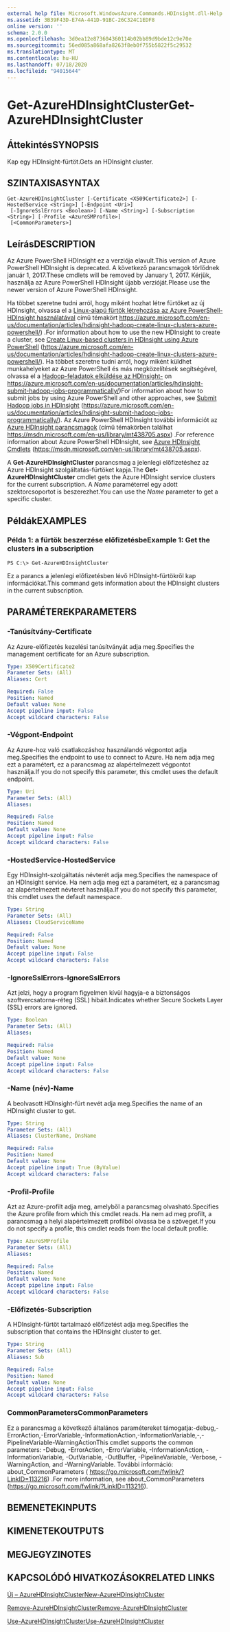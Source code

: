 ```yaml
---
external help file: Microsoft.WindowsAzure.Commands.HDInsight.dll-Help.xml
ms.assetid: 3B39F43D-E74A-441D-91BC-26C324C1EDF8
online version: ''
schema: 2.0.0
ms.openlocfilehash: 3d0ea12e873604360114b02bb89d9bde12c9e70e
ms.sourcegitcommit: 56ed085a868afa8263f8eb0f755b5822f5c29532
ms.translationtype: MT
ms.contentlocale: hu-HU
ms.lasthandoff: 07/18/2020
ms.locfileid: "94015644"
---
```

# <span data-ttu-id="33df7-101">Get-AzureHDInsightCluster</span><span class="sxs-lookup"><span data-stu-id="33df7-101">Get-AzureHDInsightCluster</span></span>

## <span data-ttu-id="33df7-102">Áttekintés</span><span class="sxs-lookup"><span data-stu-id="33df7-102">SYNOPSIS</span></span>
<span data-ttu-id="33df7-103">Kap egy HDInsight-fürtöt.</span><span class="sxs-lookup"><span data-stu-id="33df7-103">Gets an HDInsight cluster.</span></span>

## <span data-ttu-id="33df7-104">SZINTAXISA</span><span class="sxs-lookup"><span data-stu-id="33df7-104">SYNTAX</span></span>

```
Get-AzureHDInsightCluster [-Certificate <X509Certificate2>] [-HostedService <String>] [-Endpoint <Uri>]
 [-IgnoreSslErrors <Boolean>] [-Name <String>] [-Subscription <String>] [-Profile <AzureSMProfile>]
 [<CommonParameters>]
```

## <span data-ttu-id="33df7-105">Leírás</span><span class="sxs-lookup"><span data-stu-id="33df7-105">DESCRIPTION</span></span>
<span data-ttu-id="33df7-106">Az Azure PowerShell HDInsight ez a verziója elavult.</span><span class="sxs-lookup"><span data-stu-id="33df7-106">This version of Azure PowerShell HDInsight is deprecated.</span></span>
<span data-ttu-id="33df7-107">A következő parancsmagok törlődnek január 1, 2017.</span><span class="sxs-lookup"><span data-stu-id="33df7-107">These cmdlets will be removed by January 1, 2017.</span></span>
<span data-ttu-id="33df7-108">Kérjük, használja az Azure PowerShell HDInsight újabb verzióját.</span><span class="sxs-lookup"><span data-stu-id="33df7-108">Please use the newer version of Azure PowerShell HDInsight.</span></span>

<span data-ttu-id="33df7-109">Ha többet szeretne tudni arról, hogy miként hozhat létre fürtöket az új HDInsight, olvassa el a [Linux-alapú fürtök létrehozása az Azure PowerShell-HDInsight használatával](https://azure.microsoft.com/en-us/documentation/articles/hdinsight-hadoop-create-linux-clusters-azure-powershell/) című témakört https://azure.microsoft.com/en-us/documentation/articles/hdinsight-hadoop-create-linux-clusters-azure-powershell/) .</span><span class="sxs-lookup"><span data-stu-id="33df7-109">For information about how to use the new HDInsight to create a cluster, see [Create Linux-based clusters in HDInsight using Azure PowerShell](https://azure.microsoft.com/en-us/documentation/articles/hdinsight-hadoop-create-linux-clusters-azure-powershell/) (https://azure.microsoft.com/en-us/documentation/articles/hdinsight-hadoop-create-linux-clusters-azure-powershell/).</span></span>
<span data-ttu-id="33df7-110">Ha többet szeretne tudni arról, hogy miként küldhet munkahelyeket az Azure PowerShell és más megközelítések segítségével, olvassa el a [Hadoop-feladatok elküldése az HDInsight-](https://azure.microsoft.com/en-us/documentation/articles/hdinsight-submit-hadoop-jobs-programmatically/) on https://azure.microsoft.com/en-us/documentation/articles/hdinsight-submit-hadoop-jobs-programmatically/)</span><span class="sxs-lookup"><span data-stu-id="33df7-110">For information about how to submit jobs by using Azure PowerShell and other approaches, see [Submit Hadoop jobs in HDInsight](https://azure.microsoft.com/en-us/documentation/articles/hdinsight-submit-hadoop-jobs-programmatically/) (https://azure.microsoft.com/en-us/documentation/articles/hdinsight-submit-hadoop-jobs-programmatically/).</span></span>
<span data-ttu-id="33df7-111">Az Azure PowerShell HDInsight további információt az [Azure HDInsight parancsmagok](https://msdn.microsoft.com/en-us/library/mt438705.aspx) (című témakörben találhat https://msdn.microsoft.com/en-us/library/mt438705.aspx) .</span><span class="sxs-lookup"><span data-stu-id="33df7-111">For reference information about Azure PowerShell HDInsight, see [Azure HDInsight Cmdlets](https://msdn.microsoft.com/en-us/library/mt438705.aspx) (https://msdn.microsoft.com/en-us/library/mt438705.aspx).</span></span>

<span data-ttu-id="33df7-112">A **Get-AzureHDInsightCluster** parancsmag a jelenlegi előfizetéshez az Azure HDInsight szolgáltatás-fürtöket kapja.</span><span class="sxs-lookup"><span data-stu-id="33df7-112">The **Get-AzureHDInsightCluster** cmdlet gets the Azure HDInsight service clusters for the current subscription.</span></span>
<span data-ttu-id="33df7-113">A *Name* paraméterrel egy adott szektorcsoportot is beszerezhet.</span><span class="sxs-lookup"><span data-stu-id="33df7-113">You can use the *Name* parameter to get a specific cluster.</span></span>

## <span data-ttu-id="33df7-114">Példák</span><span class="sxs-lookup"><span data-stu-id="33df7-114">EXAMPLES</span></span>

### <span data-ttu-id="33df7-115">Példa 1: a fürtök beszerzése előfizetésbe</span><span class="sxs-lookup"><span data-stu-id="33df7-115">Example 1: Get the clusters in a subscription</span></span>
```
PS C:\> Get-AzureHDInsightCluster
```

<span data-ttu-id="33df7-116">Ez a parancs a jelenlegi előfizetésben lévő HDInsight-fürtökről kap információkat.</span><span class="sxs-lookup"><span data-stu-id="33df7-116">This command gets information about the HDInsight clusters in the current subscription.</span></span>

## <span data-ttu-id="33df7-117">PARAMÉTEREK</span><span class="sxs-lookup"><span data-stu-id="33df7-117">PARAMETERS</span></span>

### <span data-ttu-id="33df7-118">-Tanúsítvány</span><span class="sxs-lookup"><span data-stu-id="33df7-118">-Certificate</span></span>
<span data-ttu-id="33df7-119">Az Azure-előfizetés kezelési tanúsítványát adja meg.</span><span class="sxs-lookup"><span data-stu-id="33df7-119">Specifies the management certificate for an Azure subscription.</span></span>

```yaml
Type: X509Certificate2
Parameter Sets: (All)
Aliases: Cert

Required: False
Position: Named
Default value: None
Accept pipeline input: False
Accept wildcard characters: False
```

### <span data-ttu-id="33df7-120">-Végpont</span><span class="sxs-lookup"><span data-stu-id="33df7-120">-Endpoint</span></span>
<span data-ttu-id="33df7-121">Az Azure-hoz való csatlakozáshoz használandó végpontot adja meg.</span><span class="sxs-lookup"><span data-stu-id="33df7-121">Specifies the endpoint to use to connect to Azure.</span></span>
<span data-ttu-id="33df7-122">Ha nem adja meg ezt a paramétert, ez a parancsmag az alapértelmezett végpontot használja.</span><span class="sxs-lookup"><span data-stu-id="33df7-122">If you do not specify this parameter, this cmdlet uses the default endpoint.</span></span>

```yaml
Type: Uri
Parameter Sets: (All)
Aliases: 

Required: False
Position: Named
Default value: None
Accept pipeline input: False
Accept wildcard characters: False
```

### <span data-ttu-id="33df7-123">-HostedService</span><span class="sxs-lookup"><span data-stu-id="33df7-123">-HostedService</span></span>
<span data-ttu-id="33df7-124">Egy HDInsight-szolgáltatás névterét adja meg.</span><span class="sxs-lookup"><span data-stu-id="33df7-124">Specifies the namespace of an HDInsight service.</span></span>
<span data-ttu-id="33df7-125">Ha nem adja meg ezt a paramétert, ez a parancsmag az alapértelmezett névteret használja.</span><span class="sxs-lookup"><span data-stu-id="33df7-125">If you do not specify this parameter, this cmdlet uses the default namespace.</span></span>

```yaml
Type: String
Parameter Sets: (All)
Aliases: CloudServiceName

Required: False
Position: Named
Default value: None
Accept pipeline input: False
Accept wildcard characters: False
```

### <span data-ttu-id="33df7-126">-IgnoreSslErrors</span><span class="sxs-lookup"><span data-stu-id="33df7-126">-IgnoreSslErrors</span></span>
<span data-ttu-id="33df7-127">Azt jelzi, hogy a program figyelmen kívül hagyja-e a biztonságos szoftvercsatorna-réteg (SSL) hibáit.</span><span class="sxs-lookup"><span data-stu-id="33df7-127">Indicates whether Secure Sockets Layer (SSL) errors are ignored.</span></span>

```yaml
Type: Boolean
Parameter Sets: (All)
Aliases: 

Required: False
Position: Named
Default value: None
Accept pipeline input: False
Accept wildcard characters: False
```

### <span data-ttu-id="33df7-128">-Name (név)</span><span class="sxs-lookup"><span data-stu-id="33df7-128">-Name</span></span>
<span data-ttu-id="33df7-129">A beolvasott HDInsight-fürt nevét adja meg.</span><span class="sxs-lookup"><span data-stu-id="33df7-129">Specifies the name of an HDInsight cluster to get.</span></span>

```yaml
Type: String
Parameter Sets: (All)
Aliases: ClusterName, DnsName

Required: False
Position: Named
Default value: None
Accept pipeline input: True (ByValue)
Accept wildcard characters: False
```

### <span data-ttu-id="33df7-130">-Profil</span><span class="sxs-lookup"><span data-stu-id="33df7-130">-Profile</span></span>
<span data-ttu-id="33df7-131">Azt az Azure-profilt adja meg, amelyből a parancsmag olvasható.</span><span class="sxs-lookup"><span data-stu-id="33df7-131">Specifies the Azure profile from which this cmdlet reads.</span></span>
<span data-ttu-id="33df7-132">Ha nem ad meg profilt, a parancsmag a helyi alapértelmezett profilból olvassa be a szöveget.</span><span class="sxs-lookup"><span data-stu-id="33df7-132">If you do not specify a profile, this cmdlet reads from the local default profile.</span></span>

```yaml
Type: AzureSMProfile
Parameter Sets: (All)
Aliases: 

Required: False
Position: Named
Default value: None
Accept pipeline input: False
Accept wildcard characters: False
```

### <span data-ttu-id="33df7-133">-Előfizetés</span><span class="sxs-lookup"><span data-stu-id="33df7-133">-Subscription</span></span>
<span data-ttu-id="33df7-134">A HDInsight-fürtöt tartalmazó előfizetést adja meg.</span><span class="sxs-lookup"><span data-stu-id="33df7-134">Specifies the subscription that contains the HDInsight cluster to get.</span></span>

```yaml
Type: String
Parameter Sets: (All)
Aliases: Sub

Required: False
Position: Named
Default value: None
Accept pipeline input: False
Accept wildcard characters: False
```

### <span data-ttu-id="33df7-135">CommonParameters</span><span class="sxs-lookup"><span data-stu-id="33df7-135">CommonParameters</span></span>
<span data-ttu-id="33df7-136">Ez a parancsmag a következő általános paramétereket támogatja:-debug,-ErrorAction,-ErrorVariable,-InformationAction,-InformationVariable,-,-PipelineVariable-WarningAction</span><span class="sxs-lookup"><span data-stu-id="33df7-136">This cmdlet supports the common parameters: -Debug, -ErrorAction, -ErrorVariable, -InformationAction, -InformationVariable, -OutVariable, -OutBuffer, -PipelineVariable, -Verbose, -WarningAction, and -WarningVariable.</span></span> <span data-ttu-id="33df7-137">További információ: about_CommonParameters ( https://go.microsoft.com/fwlink/?LinkID=113216) .</span><span class="sxs-lookup"><span data-stu-id="33df7-137">For more information, see about_CommonParameters (https://go.microsoft.com/fwlink/?LinkID=113216).</span></span>

## <span data-ttu-id="33df7-138">BEMENETEK</span><span class="sxs-lookup"><span data-stu-id="33df7-138">INPUTS</span></span>

## <span data-ttu-id="33df7-139">KIMENETEK</span><span class="sxs-lookup"><span data-stu-id="33df7-139">OUTPUTS</span></span>

## <span data-ttu-id="33df7-140">MEGJEGYZI</span><span class="sxs-lookup"><span data-stu-id="33df7-140">NOTES</span></span>

## <span data-ttu-id="33df7-141">KAPCSOLÓDÓ HIVATKOZÁSOK</span><span class="sxs-lookup"><span data-stu-id="33df7-141">RELATED LINKS</span></span>

[<span data-ttu-id="33df7-142">Új – AzureHDInsightCluster</span><span class="sxs-lookup"><span data-stu-id="33df7-142">New-AzureHDInsightCluster</span></span>](./New-AzureHDInsightCluster.md)

[<span data-ttu-id="33df7-143">Remove-AzureHDInsightCluster</span><span class="sxs-lookup"><span data-stu-id="33df7-143">Remove-AzureHDInsightCluster</span></span>](./Remove-AzureHDInsightCluster.md)

[<span data-ttu-id="33df7-144">Use-AzureHDInsightCluster</span><span class="sxs-lookup"><span data-stu-id="33df7-144">Use-AzureHDInsightCluster</span></span>](./Use-AzureHDInsightCluster.md)



